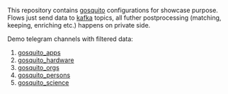 This repository contains [gosquito](https://github.com/livelace/gosquito) configurations for showcase purpose.
Flows just send data to [kafka](https://kafka.apache.org/intro) topics, all futher postprocessing (matching, keeping, enriching etc.) happens on private side.

Demo telegram channels with filtered data:

1. [gosquito_apps](https://t.me/gosquito_apps) 
2. [gosquito_hardware](https://t.me/gosquito_hardware) 
3. [gosquito_orgs](https://t.me/gosquito_orgs) 
4. [gosquito_persons](https://t.me/gosquito_persons) 
5. [gosquito_science](https://t.me/gosquito_science) 
